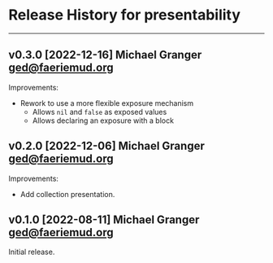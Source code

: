 # Release History for presentability

---
## v0.3.0 [2022-12-16] Michael Granger <ged@faeriemud.org>

Improvements:

- Rework to use a more flexible exposure mechanism
  - Allows `nil` and `false` as exposed values
  - Allows declaring an exposure with a block


## v0.2.0 [2022-12-06] Michael Granger <ged@faeriemud.org>

Improvements:

- Add collection presentation.


## v0.1.0 [2022-08-11] Michael Granger <ged@faeriemud.org>

Initial release.

